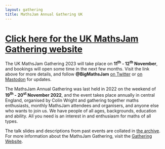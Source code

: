 ```yaml
---
layout: gathering
title: MathsJam Annual Gathering UK
---
```


# [Click here for the UK MathsJam Gathering website](https://www.solipsys.co.uk/cgi-bin/MJ_Wiki.py)

The UK MathsJam Gathering 2023 will take place on **11<sup>th</sup> - 12<sup>th</sup> November**, and bookings will open some time in the next few months.  Visit the link above for more details, and follow <strong>@BigMathsJam</strong> [on Twitter](https://www.twitter.com/bigmathsjam) or [on Mastodon](https://mathstodon.xyz/@bigmathsjam) for updates.

The MathsJam Annual Gathering was last held in 2022 on the weekend of **19<sup>th</sup> - 20<sup>st</sup> November 2022**, and the event takes place annually in central England, organised by Colin Wright and gathering together maths enthusiasts, monthly MathsJam attendees and organisers, and anyone else who wants to join us. We have people of all ages, backgrounds, education and ability. All you need is an interest in and enthusiasm for maths of all types.

The talk slides and descriptions from past events are collated in [the archive](archive). For more information about the MathsJam Gathering, visit the [Gathering Website](https://www.solipsys.co.uk/cgi-bin/MJ_Wiki.py).
